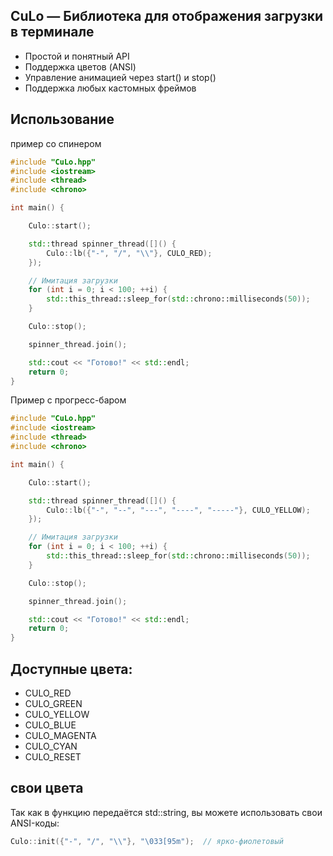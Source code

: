 ## CuLo — Библиотека для отображения загрузки в терминале

- Простой и понятный API
- Поддержка цветов (ANSI)
- Управление анимацией через start() и stop()
- Поддержка любых кастомных фреймов

## Использование
пример со спинером
```cpp
#include "CuLo.hpp"
#include <iostream>
#include <thread>
#include <chrono>

int main() {

    Culo::start();

    std::thread spinner_thread([]() {
        Culo::lb({"-", "/", "\\"}, CULO_RED); 
    });

    // Имитация загрузки
    for (int i = 0; i < 100; ++i) {
        std::this_thread::sleep_for(std::chrono::milliseconds(50));
    }

    Culo::stop();

    spinner_thread.join();

    std::cout << "Готово!" << std::endl;
    return 0;
}

```
Пример с прогресс-баром
```cpp
#include "CuLo.hpp"
#include <iostream>
#include <thread>
#include <chrono>

int main() {

    Culo::start();

    std::thread spinner_thread([]() {
        Culo::lb({"-", "--", "---", "----", "-----"}, CULO_YELLOW); 
    });

    // Имитация загрузки
    for (int i = 0; i < 100; ++i) {
        std::this_thread::sleep_for(std::chrono::milliseconds(50));
    }

    Culo::stop();

    spinner_thread.join();

    std::cout << "Готово!" << std::endl;
    return 0;
}
```

## Доступные цвета:

- CULO_RED
- CULO_GREEN
- CULO_YELLOW
- CULO_BLUE
- CULO_MAGENTA
- CULO_CYAN
- CULO_RESET

## cвои цвета
Так как в функцию передаётся std::string, вы можете использовать свои ANSI-коды:

```cpp
Culo::init({"-", "/", "\\"}, "\033[95m");  // ярко-фиолетовый
```